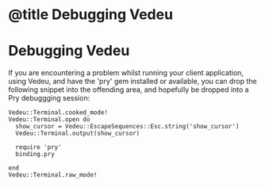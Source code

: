 # @title Debugging Vedeu
# Debugging Vedeu

If you are encountering a problem whilst running your client
application, using Vedeu, and have the 'pry' gem installed or
available, you can drop the following snippet into the offending area,
and hopefully be dropped into a Pry debuggging session:

    Vedeu::Terminal.cooked_mode!
    Vedeu::Terminal.open do
      show_cursor = Vedeu::EscapeSequences::Esc.string('show_cursor')
      Vedeu::Terminal.output(show_cursor)

      require 'pry'
      binding.pry

    end
    Vedeu::Terminal.raw_mode!

